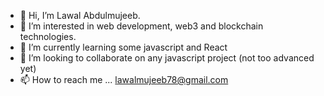- 👋 Hi, I’m Lawal Abdulmujeeb.
- 👀 I’m interested in web development, web3 and blockchain technologies.
- 🌱 I’m currently learning some javascript and React
- 💞️ I’m looking to collaborate on any javascript project (not too advanced yet)
- 📫 How to reach me ... lawalmujeeb78@gmail.com

<!---
lawal-mj/lawal-mj is a ✨ special ✨ repository because its `README.md` (this file) appears on your GitHub profile.
You can click the Preview link to take a look at your changes.
--->
